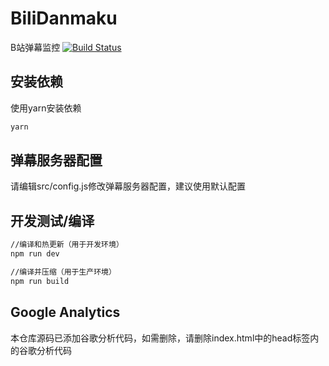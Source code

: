 # BiliDanmaku

B站弹幕监控
[![Build Status](https://travis-ci.com/Fader10/BiliDanmaku.svg?branch=master)](https://travis-ci.com/Fader10/BiliDanmaku)

## 安装依赖

使用yarn安装依赖

```bash
yarn
```

## 弹幕服务器配置

请编辑src/config.js修改弹幕服务器配置，建议使用默认配置

## 开发测试/编译

```bash
//编译和热更新（用于开发环境）
npm run dev

//编译并压缩（用于生产环境）
npm run build
```

## Google Analytics

本仓库源码已添加谷歌分析代码，如需删除，请删除index.html中的head标签内的谷歌分析代码
